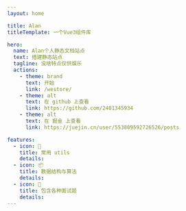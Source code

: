 ```yaml
---
layout: home

title: Alan
titleTemplate: 一个Vue3组件库

hero:
  name: Alan个人静态文档站点
  text: 搭建静态站点
  tagline: 没啥特点仅供娱乐
  actions:
    - theme: brand
      text: 开始
      link: /westore/
    - theme: alt
      text: 在 github 上查看
      link: https://github.com/2401345934
    - theme: alt
      text: 在 掘金 上查看
      link: https://juejin.cn/user/553809592726526/posts

features:
  - icon: 🔧
    title: 常用 utils
    details:
  - icon: 📦
    title: 数据结构与算法
    details:
  - icon: 📖
    title: 包含各种面试题
    details:
---
```


